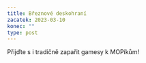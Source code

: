 ```yaml
---
title: Březnové deskohraní
zacatek: 2023-03-10
konec: ""
type: post
---
```

P﻿řijďte s i tradičně zapařit gamesy k MOPíkům!
